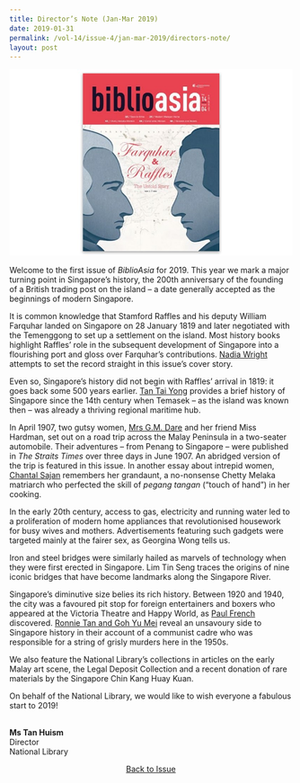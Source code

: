 ```yaml
---
title: Director’s Note (Jan-Mar 2019)
date: 2019-01-31
permalink: /vol-14/issue-4/jan-mar-2019/directors-note/
layout: post
---
```

<img src="/images/Vol-14-issue-4/vol14_iss4.JPG">

Welcome to the first issue of *BiblioAsia* for 2019. This year we mark a major turning point in Singapore’s history, the 200th anniversary of the founding of a British trading post on the island – a date generally accepted as the beginnings of modern Singapore.

It is common knowledge that Stamford Raffles and his deputy William Farquhar landed on Singapore on 28 January 1819 and later negotiated with the Temenggong to set up a settlement on the island. Most history books highlight Raffles’ role in the subsequent development of Singapore into a flourishing port and gloss over Farquhar’s contributions. [Nadia Wright](https://nlb-ba-staging.netlify.app/vol-14/issue-4/jan-mar-2019/fnr-untold-story/) attempts to set the record straight in this issue’s cover story.

Even so, Singapore’s history did not begin with Raffles’ arrival in 1819: it goes back some 500 years earlier. [Tan Tai Yong](https://nlb-ba-staging.netlify.app/vol-14/issue-4/jan-mar-2019/looking-back-at-sg/) provides a brief history of Singapore since the 14th century when Temasek – as the island was known then – was already a thriving regional maritime hub.

In April 1907, two gutsy women, [Mrs G.M. Dare](https://nlb-ba-staging.netlify.app/vol-14/issue-4/jan-mar-2019/mrs-dare-driv-mchn/) and her friend Miss Hardman, set out on a road trip across the Malay Peninsula in a two-seater automobile. Their adventures – from Penang to Singapore – were published in *The Straits Times* over three days in June 1907. An abridged version of the trip is featured in this issue. In another essay about intrepid women, [Chantal Sajan](https://nlb-ba-staging.netlify.app/vol-14/issue-4/jan-mar-2019/life-lson-chetty-m-k/) remembers her grandaunt, a no-nonsense Chetty Melaka matriarch who perfected the skill of *pegang tangan* (“touch of hand”) in her cooking.

In the early 20th century, access to gas, electricity and running water led to a proliferation of modern home appliances that revolutionised housework for busy wives and mothers. Advertisements featuring such gadgets were targeted mainly at the fairer sex, as Georgina Wong tells us.

Iron and steel bridges were similarly hailed as marvels of technology when they were first erected in Singapore. Lim Tin Seng traces the origins of nine iconic bridges that have become landmarks along the Singapore River.

Singapore’s diminutive size belies its rich history. Between 1920 and 1940, the city was a favoured pit stop for foreign entertainers and boxers who appeared at the Victoria Theatre and Happy World, as [Paul French](https://nlb-ba-staging.netlify.app/vol-14/issue-4/jan-mar-2019/sg-stopover-circuit/) discovered. [Ronnie Tan and Goh Yu Mei](https://nlb-ba-staging.netlify.app/vol-14/issue-4/jan-mar-2019/iron-spearhead-hitmn/) reveal an unsavoury side to Singapore history in their account of a communist cadre who was responsible for a string of grisly murders here in the 1950s.

We also feature the National Library’s collections in articles on the early Malay art scene, the Legal Deposit Collection and a recent donation of rare materials by the Singapore Chin Kang Huay Kuan.

On behalf of the National Library, we would like to wish everyone a fabulous start to 2019!

<br>
<b>Ms Tan Huism</b><br>Director<br>National Library

<a href="https://biblioasia.nlb.gov.sg/vol-14/issue-4/jan-mar-2019/"><center>Back to Issue</center></a>
